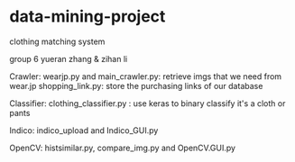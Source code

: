 # data-mining-project
clothing matching system

group 6 yueran zhang & zihan li

Crawler: wearjp.py and main_crawler.py: retrieve imgs that we need from wear.jp
         shopping_link.py: store the purchasing links of our database
         
Classifier: clothing_classifier.py : use keras to binary classify it's a cloth or pants

Indico: indico_upload and Indico_GUI.py

OpenCV: histsimilar.py, compare_img.py and OpenCV.GUI.py
